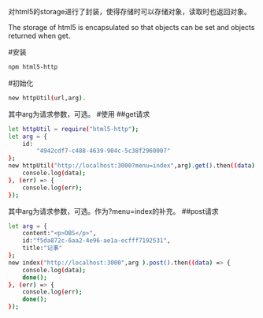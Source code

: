 对html5的storage进行了封装，使得存储时可以存储对象，读取时也返回对象。

The storage of html5 is encapsulated so that objects can be set and objects returned when get.

#安装
```bash
npm html5-http
```
#初始化
```bash
new httpUtil(url,arg).
```
其中arg为请求参数，可选。
#使用
##get请求

```bash
let httpUtil = require("html5-http");
let arg = {
    id:
        "4942cdf7-c488-4639-904c-5c38f2960007"
};
new httpUtil("http://localhost:3000?menu=index",arg).get().then((data) => {
    console.log(data);
}, (err) => {
    console.log(err);
});
```
其中arg为请求参数，可选。作为?menu=index的补充。
##post请求

```bash
let arg = {
    content:"<p>OBS</p>",
    id:"f5da872c-6aa2-4e96-ae1a-ecfff7192531",
    title:"记事"
};
new index("http://localhost:3000",arg ).post().then((data) => {
    console.log(data);
    done();
}, (err) => {
    console.log(err);
    done();
});
```